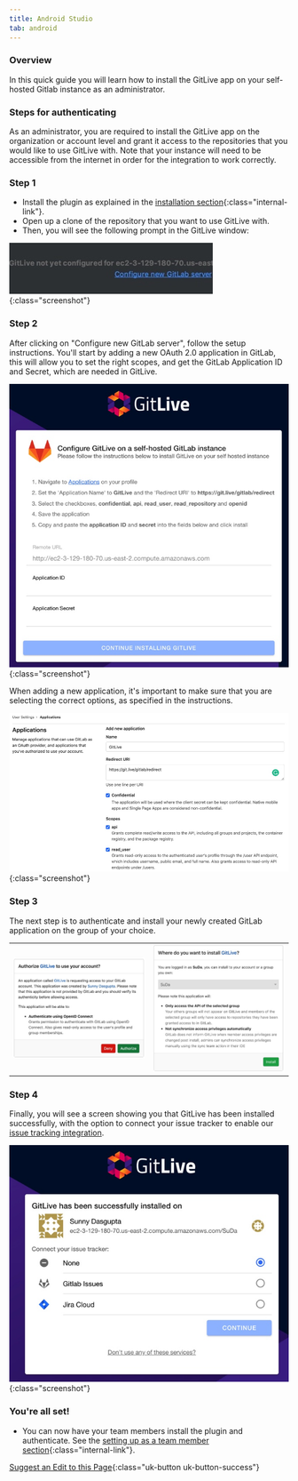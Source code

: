 ```yaml
---
title: Android Studio
tab: android
---
```


### Overview

In this quick guide you will learn how to install the GitLive app on your self-hosted Gitlab instance as an administrator.

### Steps for authenticating
As an administrator, you are required to install the GitLive app on the organization or account level and grant it access to the repositories that you would like to use GitLive with. Note that your instance will need to be accessible from the internet in order for the integration to work correctly.
### Step 1
* Install the plugin as explained in the [installation section](/){:class="internal-link"}.
* Open up a clone of the repository that you want to use GitLive with.
* Then, you will see the following prompt in the GitLive window:

![Configure Server](/uploads/jetbrains-gsh-configure-server.jpg "Configure Server"){:class="screenshot"}


### Step 2

After clicking on "Configure new GitLab server", follow the setup instructions. You'll start by adding a new OAuth 2.0 application in GitLab, this will allow you to set the right scopes, and get the GitLab Application ID and Secret, which are needed in GitLive.

![Self hosted form](/uploads/gsh-form-empty.jpg "Self hosted form"){:class="screenshot"}

When adding a new application, it's important to make sure that you are selecting the correct options, as specified in the instructions.

![Form Options](/uploads/gsh-form-fill.jpg "Form Options"){:class="screenshot"}

### Step 3

The next step is to authenticate and install your newly created GitLab application on the group of your choice.

<table class="table-custom">
  <tbody>
        <tr>
            <td class="td-custom">
              <img src="/uploads/gsh-authorise.jpg">
            </td>
            <td class="td-custom">
              <img src="/uploads/gsh-where.jpg">
            </td>
        </tr>
  </tbody>
</table>

### Step 4

Finally, you will see a screen showing you that GitLive has been installed successfully, with the option to connect your issue tracker to enable our [issue tracking integration](/gitlive-9.0).

![Successful Self Hosted Installation](/uploads/gsh-successful.jpg "Successful Self Hosted Installation"){:class="screenshot"}

### You're all set!

* You can now have your team members install the plugin and authenticate. See the  [setting up as a team member section](/docs/teammember){:class="internal-link"}.


[Suggest an Edit to this Page](https://github.com/GitLiveApp/GitLive/edit/master/_sections/self-hosted-admin-android-studio.md){:class="uk-button uk-button-success"}


